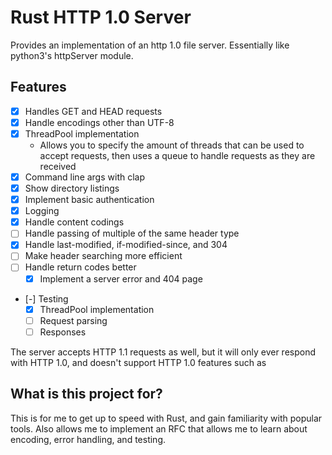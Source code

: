 # Rust HTTP 1.0 Server

Provides an implementation of an http 1.0 file server. Essentially like python3's httpServer module.

## Features
- [x] Handles GET and HEAD requests
- [x] Handle encodings other than UTF-8
- [x] ThreadPool implementation
  - Allows you to specify the amount of threads that can be used to accept requests, then uses a queue to handle requests as they are received
- [x] Command line args with clap
- [x] Show directory listings
- [x] Implement basic authentication
- [x] Logging
- [x] Handle content codings
- [ ] Handle passing of multiple of the same header type
- [x] Handle last-modified, if-modified-since, and 304
- [ ] Make header searching more efficient
- [ ] Handle return codes better
  - [x] Implement a server error and 404 page
- [-] Testing
  - [x] ThreadPool implementation
  - [ ] Request parsing
  - [ ] Responses

The server accepts HTTP 1.1 requests as well, but it will only ever respond with HTTP 1.0, and doesn't support HTTP 1.0 features such as

## What is this project for?

This is for me to get up to speed with Rust, and gain familiarity with popular tools. Also allows me to implement an RFC that allows me to learn about encoding, error handling, and testing.
